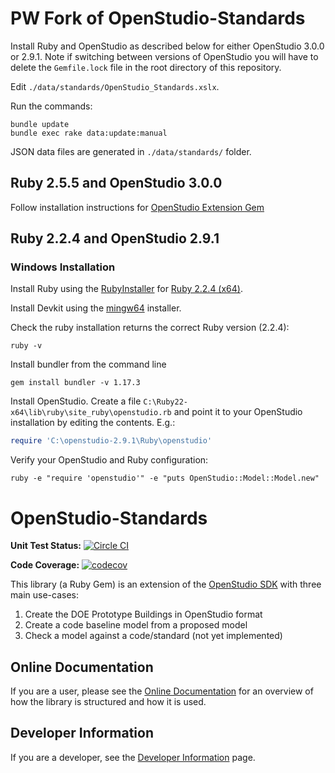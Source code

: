 # PW Fork of OpenStudio-Standards

Install Ruby and OpenStudio as described below for either OpenStudio 3.0.0 or 2.9.1. Note if switching between versions of OpenStudio you will have to delete the `Gemfile.lock` file in the root directory of this repository.

Edit `./data/standards/OpenStudio_Standards.xslx`.

Run the commands:
```
bundle update
bundle exec rake data:update:manual
```

JSON data files are generated in `./data/standards/` folder.

## Ruby 2.5.5 and OpenStudio 3.0.0

Follow installation instructions for [OpenStudio Extension Gem](https://github.com/NREL/openstudio-extension-gem/blob/develop/README.md)

## Ruby 2.2.4 and OpenStudio 2.9.1

### Windows Installation
Install Ruby using the [RubyInstaller](https://rubyinstaller.org/downloads/archives/) for [Ruby 2.2.4 (x64)](https://dl.bintray.com/oneclick/rubyinstaller/rubyinstaller-2.2.4-x64.exe).

Install Devkit using the [mingw64](https://dl.bintray.com/oneclick/rubyinstaller/DevKit-mingw64-64-4.7.2-20130224-1432-sfx.exe) installer.

Check the ruby installation returns the correct Ruby version (2.2.4):
```
ruby -v
```

Install bundler from the command line
```
gem install bundler -v 1.17.3
```

Install OpenStudio.  Create a file ```C:\Ruby22-x64\lib\ruby\site_ruby\openstudio.rb``` and point it to your OpenStudio installation by editing the contents.  E.g.:

```ruby
require 'C:\openstudio-2.9.1\Ruby\openstudio'
```

Verify your OpenStudio and Ruby configuration:
```
ruby -e "require 'openstudio'" -e "puts OpenStudio::Model::Model.new"
```

# OpenStudio-Standards

**Unit Test Status:** [![Circle CI](https://circleci.com/gh/NREL/openstudio-standards/tree/master.svg?style=svg)](https://circleci.com/gh/NREL/openstudio-standards/tree/master)

**Code Coverage:** [![codecov](https://codecov.io/gh/NREL/openstudio-standards/branch/master/graph/badge.svg)](https://codecov.io/gh/NREL/openstudio-standards)

This library (a Ruby Gem) is an extension of the [OpenStudio SDK](https://www.openstudio.net/) with three main use-cases:

1. Create the DOE Prototype Buildings in OpenStudio format
2. Create a code baseline model from a proposed model
3. Check a model against a code/standard (not yet implemented)

## Online Documentation

If you are a user, please see the [Online Documentation](http://www.rubydoc.info/gems/openstudio-standards)
 for an overview of how the library is structured and how it is used.

## Developer Information

If you are a developer, see the [Developer Information](docs/DeveloperInformation.md) page.



